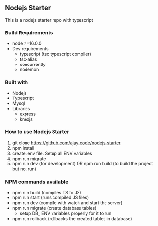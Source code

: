 ## Nodejs Starter

This is a nodejs starter repo with typescript

### Build Requirements

- node >=16.0.0
- Dev requirements
  - typescript (tsc typescript compiler)
  - tsc-alias
  - concurrently
  - nodemon

### Built with

- Nodejs
- Typescript
- Mysql
- Libraries
  - express
  - knexjs

### How to use Nodejs Starter
  1. git clone https://github.com/ajay-code/nodejs-starter
  2. npm install
  3. create .env file. Setup all ENV variables
  4. npm run migrate
  5. npm run dev (for development) OR npm run build (to build the project but not run)

### NPM commands available
  - npm run build (compiles TS to JS)
  - npm run start (runs compiled JS files)
  - npm run dev (compile with watch and start the server)
  - npm run migrate (create database tables)
    - setup DB_ ENV variables properly for it to run
  - npm run rollback (rollbacks the created tables in database)